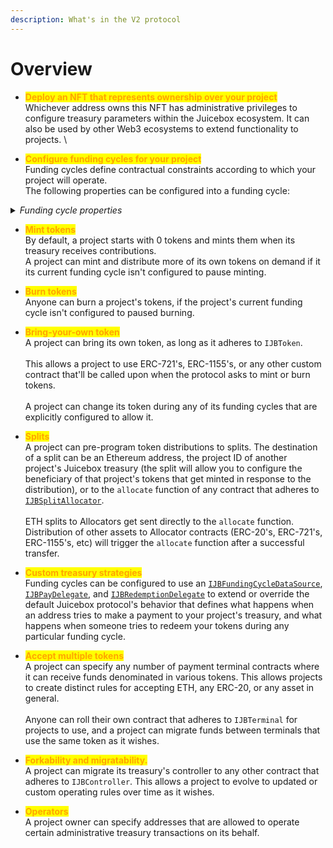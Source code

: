 ```yaml
---
description: What's in the V2 protocol
---
```


# Overview

* <mark style="color:orange;">**Deploy an NFT that represents ownership over your project**</mark> \
  Whichever address owns this NFT has administrative privileges to configure treasury parameters within the Juicebox ecosystem. It can also be used by other Web3 ecosystems to extend functionality to projects. \

* <mark style="color:orange;">**Configure funding cycles for your project**</mark> \
  Funding cycles define contractual constraints according to which your project will operate. \
  The following properties can be configured into a funding cycle:

<details>

<summary><em>Funding cycle properties</em></summary>

* <mark style="color:orange;">**Duration**</mark> \
  How long each funding cycle lasts, specified in seconds. All funding cycle properties are unchangeable while it is in progress. Any proposed reconfigurations are only able to take effect during a subsequent cycle. \
  \
  If no reconfigurations were submitted by the project owner or if proposed changes fail the current cycle's ballot, a copy of the latest funding cycle will automatically start once the current one ends. \
  \
  A cycle with no duration lasts indefinitely, and proposed changes can take effect right away.

<!---->

* <mark style="color:orange;">**Distribution limit**</mark> \
  The amount of funds that can be distributed from the project's treasury during a funding cycle. The project owner can pre-program a list of destinations to split distributions. \
  \
  Distributing is a public transaction that anyone can call on a project's behalf.

<!---->

* <mark style="color:orange;">**Overflow allowance**</mark> \
  The amount of treasury funds that the project owner can distribute discretionarily on-demand. \
  \
  This allowance does not reset per-funding cycle, it instead lasts until the project owner explicitly proposes a reconfiguration with a new allowance.

<!---->

* <mark style="color:orange;">**Weight**</mark> \
  A number used to determine how many of the project's tokens should be minted and transferred when payments are received during the funding cycle.

<!---->

* <mark style="color:orange;">**Discount rate**</mark> \
  The percent to automatically decrease the subsequent cycle's weight from the current cycle's weight. \
  \
  The discount rate only applies if the project owner doesn't explicitly reconfigure the subsequent cycle's weight to a custom value.

<!---->

* <mark style="color:orange;">**Ballot**</mark> \
  The address of a contract that adheres to [`IJBFundingCycleBallot`](../specifications/interfaces/ijbfundingcycleballot.md), which can provide custom criteria that prevents a project owner from enacting funding cycle reconfigurations. \
  \
  A simple implementation commonly used by Juicebox projects is to force reconfigurations to be submitted by the project owner at least X days before the end of the current funding cycle, giving the community foresight into any misconfigurations of abuses of power before they take effect. \
  \
  More complex implementation might include on-chain governance.

<!---->

* <mark style="color:orange;">**Reserved rate**</mark> \
  The percent of newly minted tokens during the funding cycle that a project wishes to withhold for custom distributions. The project owner can pre-program a list of destinations to split reserved tokens.

<!---->

* <mark style="color:orange;">**Redemption rate**</mark> \
  The percentage of a project's treasury funds that can be reclaimed by community members by burning the project's tokens during the funding cycle. \
  \
  A rate of 100% suggests a linear proportion, meaning X% of treasury funds can be reclaimed by redeeming X% of the token supply.

<!---->

* <mark style="color:orange;">**Ballot redemption rate**</mark> \
  A project can specify a custom redemption rate that takes effect only when a proposed reconfiguration is waiting to take effect. \
  \
  This can be used to automatically allow for more favorable redemption rates during times of potential change.

<!---->

* <mark style="color:orange;">**Pause payments, pause distributions, pause redemptions, pause mint, pause burn**</mark> \
  Projects can pause various bits of its treasury's functionality on a per-funding cycle basis. These functions are unpaused by default.

<!---->

* <mark style="color:orange;">**Allow changing tokens, allow terminal migrations, allow controller migrations**</mark> \
  Projects can allow various bits of treasury functionality on a per-funding cycle basis. These functions are disabled by default.

<!---->

* <mark style="color:orange;">**Hold fees**</mark> \
  Any distributions the project makes from its treasury during a funding cycle configured to hold fees will not pay fees directly to the protocol project's treasury. Instead, the project will have the option to add the distributed funds back into its treasury to unlock the held fees. At any point, the project or JuiceboxDAO can process the held fees, which will channel them through to the protocol project's treasury as usual. \
  \
  This allows a project to withdraw funds and later add them back into their Juicebox treasury without incurring fees. \
  \
  This applies to funds distributions from the distribution limit and from its overflow allowance.

<!---->

* <mark style="color:orange;">**Data source**</mark> \
  The address of a contract that adheres to [`IJBFundingCycleDataSource`](../specifications/interfaces/ijbfundingcycledatasource.md), which can be used to extend or override what happens when your treasury is receiving funds, and what happens when someone tries to redeem from your treasury.


</details>

* <mark style="color:orange;">**Mint tokens**</mark> \
  By default, a project starts with 0 tokens and mints them when its treasury receives contributions. \
  A project can mint and distribute more of its own tokens on demand if it its current funding cycle isn't configured to pause minting.

* <mark style="color:orange;">**Burn tokens**</mark> \
  Anyone can burn a project's tokens, if the project's current funding cycle isn't configured to paused burning.

* <mark style="color:orange;">**Bring-your-own token**</mark> \
  A project can bring its own token, as long as it adheres to `IJBToken`. \
  \
  This allows a project to use ERC-721's, ERC-1155's, or any other custom contract that'll be called upon when the protocol asks to mint or burn tokens. \
  \
  A project can change its token during any of its funding cycles that are explicitly configured to allow it.

* <mark style="color:orange;">**Splits**</mark> \
  A project can pre-program token distributions to splits. The destination of a split can be an Ethereum address, the project ID of another project's Juicebox treasury (the split will allow you to configure the beneficiary of that project's tokens that get minted in response to the distribution), or to the `allocate` function of any contract that adheres to [`IJBSplitAllocator`](../specifications/interfaces/ijbsplitallocator.md). \
  \
  ETH splits to Allocators get sent directly to the `allocate` function. Distribution of other assets to Allocator contracts (ERC-20's, ERC-721's, ERC-1155's, etc) will trigger the `allocate` function after a successful transfer.

* <mark style="color:orange;">**Custom treasury strategies**</mark> \
  Funding cycles can be configured to use an [`IJBFundingCycleDataSource`](../specifications/interfaces/ijbfundingcycledatasource.md), [`IJBPayDelegate`](../specifications/interfaces/ijbpaydelegate.md), and [`IJBRedemptionDelegate`](../specifications/interfaces/ijbredemptiondelegate.md) to extend or override the default Juicebox protocol's behavior that defines what happens when an address tries to make a payment to your project's treasury, and what happens when someone tries to redeem your tokens during any particular funding cycle.

* <mark style="color:orange;">**Accept multiple tokens**</mark> \
  A project can specify any number of payment terminal contracts where it can receive funds denominated in various tokens. This allows projects to create distinct rules for accepting ETH, any ERC-20, or any asset in general. \
  \
  Anyone can roll their own contract that adheres to `IJBTerminal` for projects to use, and a project can migrate funds between terminals that use the same token as it wishes.

* <mark style="color:orange;">**Forkability and migratability.**</mark> \
  A project can migrate its treasury's controller to any other contract that adheres to `IJBController`. This allows a project to evolve to updated or custom operating rules over time as it wishes.

* <mark style="color:orange;">**Operators**</mark> \
  A project owner can specify addresses that are allowed to operate certain administrative treasury transactions on its behalf.
